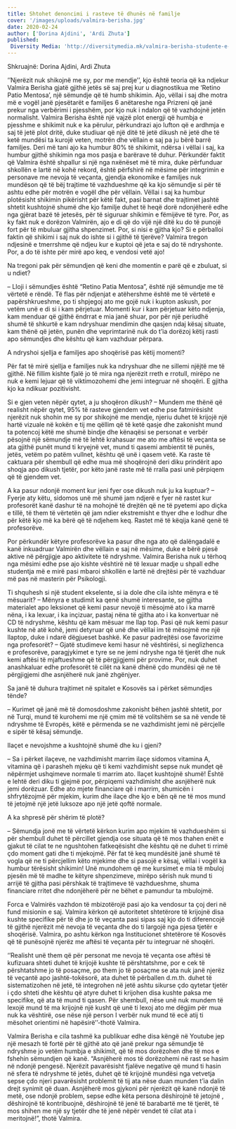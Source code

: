 ```yaml
---
title: Shtohet denoncimi i rasteve të dhunës në familje
cover: '/images/uploads/valmira-berisha.jpg'
date: 2020-02-24
author: ['Dorina Ajdini', 'Ardi Zhuta']
published:
 Diversity Media: 'http://diversitymedia.mk/valmira-berisha-studente-e-verber-por-ekselente/'
---
```


Shkruajnë: Dorina Ajdini, Ardi Zhuta

‘’Njerëzit nuk shikojnë me sy, por me mendje’’, kjo është teoria që ka ndjekur Valmira Berisha gjatë gjithë jetës së saj prej kur u diagnostikua me ‘Retino Patio Mentosa’, një sëmundje që të humb shikimin. Ajo, vëllai i saj dhe motra më e vogël janë pjesëtarët e familjes 6 anëtareshe nga Prizreni që janë prekur nga verbërimi i pjesshëm, por kjo nuk i ndalon që të vazhdojnë jetën normalisht. Valmira Berisha është një vajzë plot energji që humbja e pjesshme e shikimit nuk e ka përulur, përkundrazi ajo lufton që e ardhmja e saj të jetë plot dritë, duke studiuar që një ditë të jetë dikush në jetë dhe të ketë mundësi ta kurojë veten, motrën dhe vëllain e saj pa ju bërë barrë familjes. Deri më tani ajo ka humbur 80% të shikimit, ndërsa i vëllai i saj, ka humbur gjithë shikimin nga mos pasja e barërave të duhur.
Përkundër faktit që Valmira është shpallur si një nga nxënëset më të mira, duke përfunduar shkollën e lartë në kohë rekord, është përfshirë në mësime për integrimin e personave me nevoja të veçanta, gjendja ekonomike e familjes nuk mundëson që të bëj trajtime të vazhdueshme që ka kjo sëmundje si për të ashtu edhe për motrën e vogël dhe për vëllain. Vëllai i saj ka humbur plotësisht shikimin pikërisht për këtë fakt, pasi barnat dhe trajtimet jashtë shtetit kushtojnë shumë dhe kjo familje duhet të heqë dorë ndonjëherë edhe nga gjërat bazë të jetesës, për të siguruar shikimin e fëmijëve të tyre. Por, as ky fakt nuk e dorëzon Valmirën, ajo e di që do vijë një ditë ku do të punojë fort për të mbuluar gjitha shpenzimet.
Por, si nisi e gjitha kjo? Si e përballoi faktin që shikimi i saj nuk do ishte si i gjithë të tjerëve? Valmira tregon ndjesinë e tmerrshme që ndjeu kur e kuptoi që jeta e saj do të ndryshonte. Por, a do të ishte për mirë apo keq, e vendosi vetë ajo!

Na tregoni pak për sëmundjen që keni dhe momentin e parë që e zbuluat, si u ndiet?

– Lloji i sëmundjes është “Retino Patia Mentosa”, është një sëmundje me të vërtetë e rëndë.
Të flas për ndjenjat e atëhershme është me të vërtetë e papërshkrueshme, po ti shpjegoj ato me gojë nuk i kupton askush, por vetëm unë e di si i kam përjetuar. Momenti kur i kam përjetuar këto ndjenja, kam menduar që gjithë ëndrrat e mia janë shuar, por për një periudhë shumë të shkurtë e kam ndryshuar mendimin dhe qasjen ndaj kësaj situate, kam thënë që jetën, punën dhe veprimtarinë nuk do t’ia dorëzoj këtij rasti apo sëmundjes dhe kështu që kam vazhduar përpara.

A ndryshoi sjellja e familjes apo shoqërisë pas këtij momenti?

Për fat të mirë sjellja e familjes nuk ka ndryshuar dhe ne sillemi njëjtë me të gjithë. Në fillim kishte fjalë jo të mira nga njerëzit rreth e rrotull, mirëpo ne nuk e kemi lejuar që të viktimozohemi dhe jemi integruar në shoqëri. E gjitha kjo ka ndikuar pozitivisht.

Si e gjen veten nëpër qytet, a ju shoqëron dikush?
– Mundem me thënë që realisht nëpër qytet, 95% të rasteve gjendem vet edhe pse fatmirësisht njerëzit nuk shohin me sy por shikojnë me mendje, njeriu duhet të krijojë një hartë vizuale në kokën e tij me qëllim që të ketë qasje dhe zakonisht mund ta potencoj këtë me shumë bindje dhe kënaqësi se personat e verbër pësojnë një sëmundje më të lehtë krahasuar me ato me aftësi të veçanta se ata gjithë punët mund ti kryejnë vet, mund ti qasemi ambientit të punës, jetës, vetëm po patëm vullnet, kështu që unë i qasem vetë. Ka raste të caktuara për shembull që edhe mua më shoqërojnë deri diku prindërit apo shoqja apo dikush tjetër, por këto janë raste më të rralla pasi unë përpiqem që të gjendem vet.

A ka pasur ndonjë moment kur jeni fyer ose dikush nuk ju ka kuptuar?
– Fyerje aty këtu, sidomos unë më shumë jam ndjerë e fyer në rastet kur profesorët kanë dashur të na mohojnë të drejtën që ne të pyetemi apo diçka e tillë, të them të vërtetën që jam ndier ekstremisht e thyer dhe e lodhur dhe për këtë kjo më ka bërë që të ndjehem keq. Rastet më të këqija kanë qenë të profesorëve.

Por përkundër këtyre profesorëve ka pasur dhe nga ato që dalëngadalë e kanë inkuadruar Valmirën dhe vëllain e saj në mësime, duke e bërë pjesë aktive në përgjigje apo aktivitete të ndryshme. Valmira Berisha nuk u tërhoq nga mësimi edhe pse ajo kishte vështirë në të lexuar madje u shpall edhe studentja më e mirë pasi mbaroi shkollën e lartë në drejtësi për të vazhduar më pas në masterin për Psikologji.

Ti shquhesh si një student ekselente, si ia dole dhe cila ishte mënyra e të mësuarit?
– Mënyra e studimit ka qenë shumë interesante, se gjitha materialet apo leksionet që kemi pasur nevojë ti mësojmë ato i ka marrë nëna, i ka lexuar, i ka inçizuar, pastaj nëna të gjitha ato i ka konvertuar në CD të ndryshme, kështu që kam mësuar me llap top. Pasi që nuk kemi pasur kushte në atë kohë, jemi detyruar që unë dhe vëllai im të mësojmë me një llaptop, duke i ndarë dëgjueset bashkë.
Ke pasur padrejtësi ose favorizime nga profesorët?
– Gjatë studimeve kemi hasur në vështirësi, si neglizhenca e profesorëve, paragjykimet e tyre se ne jemi ndryshe nga të tjerët dhe nuk kemi aftësi të mjaftueshme që të përgjigjemi për provime. Por, nuk duhet anashkaluar edhe profesorët të cilët na kanë dhënë çdo mundësi që ne të përgjigjemi dhe asnjëherë nuk janë zhgënjyer.

Sa janë të duhura trajtimet në spitalet e Kosovës sa i përket sëmundjes tënde?

– Kurimet që janë më të domosdoshme zakonisht bëhen jashtë shtetit, por në Turqi, mund të kurohemi me një çmim më të volitshëm se sa në vende të ndryshme të Evropës, këtë e përmenda se ne vazhdimisht jemi në përcjelle e sipër të kësaj sëmundje.

Ilaçet e nevojshme a kushtojnë shumë dhe ku i gjeni?

– Sa i përket ilaçeve, ne vazhdimisht marrim ilaçe sidomos vitamina A, vitamina që i parasheh mjeku që ti kemi vazhdimisht sepse nuk mundet që nëpërmjet ushqimeve normale ti marrim ato. Ilaçet kushtojnë shumë! Është e lehtë deri diku ti gjejmë por, përpiqemi vazhdimisht dhe asnjëherë nuk jemi dorëzuar. Edhe ato mjete financiare që i marrim, shumicën i shfrytëzojmë për mjekim, kurim dhe ilaçe dhe kjo e bën që ne të mos mund të jetojmë një jetë luksoze apo një jetë qoftë normale.

A ka shpresë për shërim të plotë?

– Sëmundja jonë me të vërtetë kërkon kurim apo mjekim të vazhdueshëm si për shembull duhet të përcillet gjendja ose situata që të mos thahen enët e gjakut të cilat te ne ngushtohen fatkeqësisht dhe kështu që ne duhet ti rrimë çdo moment gati dhe ti mjekojmë. Për fat të keq mundësitë janë shumë të vogla që ne ti përcjellim këto mjekime dhe si pasojë e kësaj, vëllai i vogël ka humbur tërësisht shikimin! Unë mundohem që me kursimet e mia të mbuloj pjesën më të madhe te këtyre shpenzimeve, mirëpo sërish nuk mund ti arrijë të gjitha pasi përshkak të trajtimeve të vazhdueshme, shuma financiare rritet dhe ndonjëherë për ne bëhet e pamundur ta mbulojmë.

Forca e Valmirës vazhdon të mbizotërojë pasi ajo ka vendosur ta çoj deri në fund misionin e saj. Valmira kërkon që autoritetet shtetërore të krijojnë disa kushte specifike për të dhe jo të veçanta pasi sipas saj kjo do ti diferencojë të gjithë njerëzit më nevoja të veçanta dhe do ti largojë nga pjesa tjetër e shoqërisë. Valmira, po ashtu kërkon nga Institucionet shtetërore të Kosovës që të punësojnë njerëz me aftësi të veçanta për tu integruar në shoqëri.

‘’Realisht unë them që për personat me nevoja të veçanta ose aftësi të kufizuara shteti duhet të krijojë kushte të përshtatshme, por e cek të përshtatshme jo të posaçme, po them jo të posaçme se ata nuk janë njerëz të veçantë apo jashtë-tokësorë, ata duhet të përballen d.m.th. duhet të sistematizohen në jetë, të integrohen në jetë ashtu sikurse çdo qytetar tjetër i çdo shteti dhe kështu që atyre duhet ti krijohen disa kushte paksa me specifike, që ata të mund ti qasen. Për shembull, nëse unë nuk mundem të lexojë mund të ma krijojnë një kusht që unë ti lexoj ato me dëgjim për mua nuk ka vështirë, ose nëse një person I verbër nuk mund të ecë atij ti mësohet orientimi në hapësirë’’-thotë Valmira.

Valmira Berisha e cila tashmë ka publikuar edhe disa këngë në Youtube jep një mesazh të fortë për të gjithë ato që janë prekur nga sëmundje të ndryshme jo vetëm humbja e shikimit, që të mos dorëzohen dhe të mos e fshehin sëmundjen që kanë.
“Asnjëherë mos të dorëzohemi në rast se hasim në ndonjë pengesë. Njerëzit pavarësisht fjalëve negative që mund ti hasin në sfera të ndryshme të jetës, duhet që të krijojnë mundësi nga vetvetja sepse çdo njeri pavarësisht problemit të tij ata nëse duan munden t’ia dalin drejt synimit që duan. Asnjëherë mos gjykoni për njerëzit që kanë ndonjë të metë, ose ndonjë problem, sepse edhe këta persona dëshirojnë të jetojnë , dëshirojnë të kontribuojnë, dëshirojnë të jenë të barabartë me të tjerët, të mos shihen me një sy tjetër dhe të jenë nëpër vendet të cilat ata i meritojnë!”, thotë Valmira.
